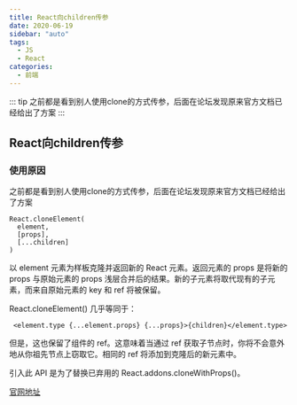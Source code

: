 ```yaml
---
title: React向children传参
date: 2020-06-19
sidebar: "auto"
tags:
  - JS
  - React
categories:
  - 前端
---
```


::: tip
之前都是看到别人使用clone的方式传参，后面在论坛发现原来官方文档已经给出了方案
:::
<!-- more -->
## React向children传参

### 使用原因

之前都是看到别人使用clone的方式传参，后面在论坛发现原来官方文档已经给出了方案



```
React.cloneElement(
  element,
  [props],
  [...children]
)
```
以 element 元素为样板克隆并返回新的 React 元素。返回元素的 props 是将新的 props 与原始元素的 props 浅层合并后的结果。新的子元素将取代现有的子元素，而来自原始元素的 key 和 ref 将被保留。

React.cloneElement() 几乎等同于：



```
 <element.type {...element.props} {...props}>{children}</element.type>
```
但是，这也保留了组件的 ref。这意味着当通过 ref 获取子节点时，你将不会意外地从你祖先节点上窃取它。相同的 ref 将添加到克隆后的新元素中。

引入此 API 是为了替换已弃用的 React.addons.cloneWithProps()。 

[官网地址](https://zh-hans.reactjs.org/docs/react-api.html#cloneelement)
